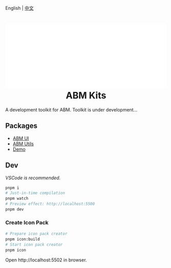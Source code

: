 English | [中文](./readme_zh.md)

<h1 align="center">
	<picture>
	<source media="(prefers-color-scheme: dark)" srcset="./assets/icon.svg" style="width:100%;max-height:200px">
	<source media="(prefers-color-scheme: light)" srcset="./assets/icon.light.svg" style="width:100%;max-height:200px">
	<img alt="ABM Icon" src="./assets/icon.svg" style="width:100%;max-height:200px">
	</picture>
	<br>ABM Kits
</h1>
A development toolkit for ABM. Toolkit is under development...

## Packages
- [ABM UI](./packages/abm-ui/)
- [ABM Utils](./packages/abm-utils/)
- [Demo](./packages/example/)

## Dev
*VSCode is recommended.*
```sh
pnpm i
# Just-in-time compilation
pnpm watch
# Preview effect: http://localhost:5500
pnpm dev
```

### Create Icon Pack
```sh
# Prepare icon pack creator
pnpm icon:build
# Start icon pack creator
pnpm icon
```
Open http://localhost:5502 in browser.
